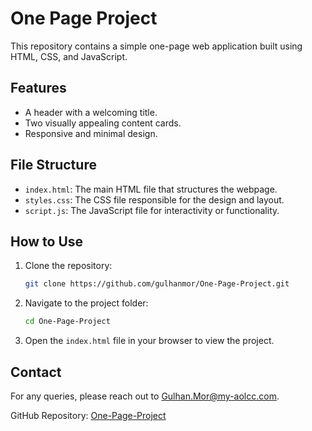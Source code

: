 # One Page Project

This repository contains a simple one-page web application built using HTML, CSS, and JavaScript.

## Features

- A header with a welcoming title.
- Two visually appealing content cards.
- Responsive and minimal design.

## File Structure

- `index.html`: The main HTML file that structures the webpage.
- `styles.css`: The CSS file responsible for the design and layout.
- `script.js`: The JavaScript file for interactivity or functionality.

## How to Use

1. Clone the repository:
   ```bash
   git clone https://github.com/gulhanmor/One-Page-Project.git
   ```
2. Navigate to the project folder:
   ```bash
   cd One-Page-Project
   ```
3. Open the `index.html` file in your browser to view the project.

## Contact

For any queries, please reach out to Gulhan.Mor@my-aolcc.com.

GitHub Repository: [One-Page-Project](https://github.com/gulhanmor/One-Page-Project)

